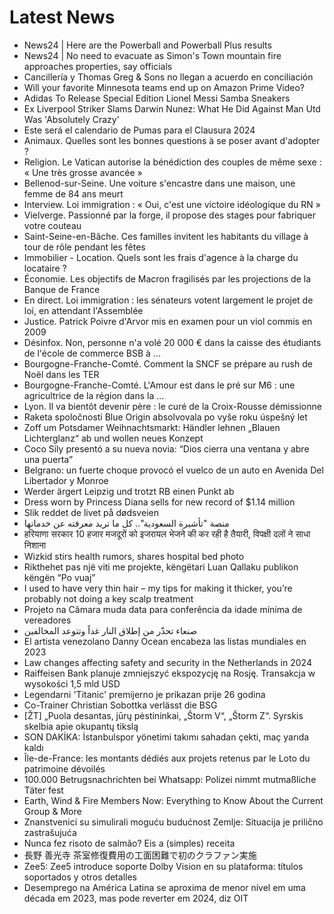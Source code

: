 # Latest News
-  News24 | Here are the Powerball and Powerball Plus results
-  News24 | No need to evacuate as Simon's Town mountain fire approaches properties, say officials
-  Cancillería y Thomas Greg & Sons no llegan a acuerdo en conciliación
-  Will your favorite Minnesota teams end up on Amazon Prime Video?
-  Adidas To Release Special Edition Lionel Messi Samba Sneakers
-  Ex Liverpool Striker Slams Darwin Nunez: What He Did Against Man Utd Was 'Absolutely Crazy'
-  Este será el calendario de Pumas para el Clausura 2024
-  Animaux. Quelles sont les bonnes questions à se poser avant d'adopter ?
-  Religion. Le Vatican autorise la bénédiction des couples de même sexe : « Une très grosse avancée »
-  Bellenod-sur-Seine. Une voiture s'encastre dans une maison, une femme de 84 ans meurt
-  Interview. Loi immigration : « Oui, c'est une victoire idéologique du RN »
-  Vielverge. Passionné par la forge, il propose des stages pour fabriquer votre couteau
-  Saint-Seine-en-Bâche. Ces familles invitent les habitants du village à tour de rôle pendant les fêtes
-  Immobilier - Location. Quels sont les frais d'agence à la charge du locataire ?
-  Économie. Les objectifs de Macron fragilisés par les projections de la Banque de France
-  En direct. Loi immigration : les sénateurs votent largement le projet de loi, en attendant l'Assemblée
-  Justice. Patrick Poivre d'Arvor mis en examen pour un viol commis en 2009
-  Désinfox. Non, personne n'a volé 20 000 € dans la caisse des étudiants de l'école de commerce BSB à ...
-  Bourgogne-Franche-Comté. Comment la SNCF se prépare au rush de Noël dans les TER
-  Bourgogne-Franche-Comté. L'Amour est dans le pré sur M6 : une agricultrice de la région dans la ...
-  Lyon. Il va bientôt devenir père : le curé de la Croix-Rousse démissionne
-  Raketa spoločnosti Blue Origin absolvovala po vyše roku úspešný let
-  Zoff um Potsdamer Weihnachtsmarkt: Händler lehnen „Blauen Lichterglanz“ ab und wollen neues Konzept
-  Coco Sily presentó a su nueva novia: “Dios cierra una ventana y abre una puerta”
-  Belgrano: un fuerte choque provocó el vuelco de un auto en Avenida Del Libertador y Monroe
-  Werder ärgert Leipzig und trotzt RB einen Punkt ab
-  Dress worn by Princess Diana sells for new record of $1.14 million
-  Slik reddet de livet på dødsveien
-  منصة "تأشيرة السعودية".. كل ما تريد معرفته عن خدماتها
-  हरियाणा सरकार 10 हजार मजदूरों को इजरायल भेजने की कर रही है तैयारी, विपक्षी दलों ने साधा निशाना
-  Wizkid stirs health rumors, shares hospital bed photo
-  Rikthehet pas një viti me projekte, këngëtari Luan Qallaku publikon këngën “Po vuaj”
-  I used to have very thin hair – my tips for making it thicker, you’re probably not doing a key scalp treatment
-  Projeto na Câmara muda data para conferência da idade mínima de vereadores
-  صنعاء تحذّر من إطلاق النار غداً وتتوعد المخالفين
-  El artista venezolano Danny Ocean encabeza las listas mundiales en 2023
-  Law changes affecting safety and security in the Netherlands in 2024
-  Raiffeisen Bank planuje zmniejszyć ekspozycję na Rosję. Transakcja w wysokości 1,5 mld USD
-  Legendarni 'Titanic' premijerno je prikazan prije 26 godina
-  Co-Trainer Christian Sobottka verlässt die BSG
-  [ŽT] „Puola desantas, jūrų pėstininkai, „Štorm V“, „Štorm Z“. Syrskis skelbia apie okupantų tikslą
-  SON DAKİKA: İstanbulspor yönetimi takımı sahadan çekti, maç yarıda kaldı
-  Île-de-France: les montants dédiés aux projets retenus par le Loto du patrimoine dévoilés
-  100.000 Betrugsnachrichten bei Whatsapp: Polizei nimmt mutmaßliche Täter fest
-  Earth, Wind & Fire Members Now: Everything to Know About the Current Group & More
-  Znanstvenici su simulirali moguću budućnost Zemlje: Situacija je prilično zastrašujuća
-  Nunca fez risoto de salmão? Eis a (simples) receita
-  長野 善光寺 茶室修復費用の工面困難で初のクラファン実施
-  Zee5: Zee5 introduce soporte Dolby Vision en su plataforma: títulos soportados y otros detalles
-  Desemprego na América Latina se aproxima de menor nível em uma década em 2023, mas pode reverter em 2024, diz OIT
